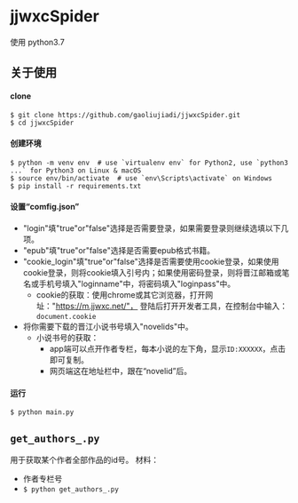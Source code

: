 # jjwxcSpider

使用 python3.7

## 关于使用
#### clone
```
$ git clone https://github.com/gaoliujiadi/jjwxcSpider.git
$ cd jjwxcSpider
```

#### 创建环境
```
$ python -m venv env  # use `virtualenv env` for Python2, use `python3 ...` for Python3 on Linux & macOS
$ source env/bin/activate  # use `env\Scripts\activate` on Windows
$ pip install -r requirements.txt
```

#### 设置“comfig.json”
- "login"填"true"or"false"选择是否需要登录，如果需要登录则继续选填以下几项。
- "epub"填"true"or"false"选择是否需要epub格式书籍。
- "cookie_login"填"true"or"false"选择是否需要使用cookie登录，如果使用cookie登录，则将cookie填入引号内；如果使用密码登录，则将晋江邮箱或笔名或手机号填入"loginname"中，将密码填入"loginpass"中。
  - cookie的获取：使用chrome或其它浏览器，打开网址："https://m.jjwxc.net/"，
  登陆后打开开发者工具，在控制台中输入：`document.cookie`
- 将你需要下载的晋江小说书号填入"novelids"中。
  - 小说书号的获取：
    - app端可以点开作者专栏，每本小说的左下角，显示`ID:XXXXXX`，点击即可复制。
    - 网页端这在地址栏中，跟在“novelid”后。

#### 运行
```
$ python main.py
```

## `get_authors_.py`
用于获取某个作者全部作品的id号。
材料：
- 作者专栏号
- `$ python get_authors_.py`
